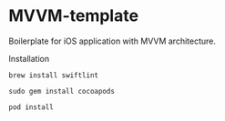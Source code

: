# MVVM-template
Boilerplate for iOS application with MVVM architecture.

Installation

```
brew install swiftlint

sudo gem install cocoapods

pod install
```
